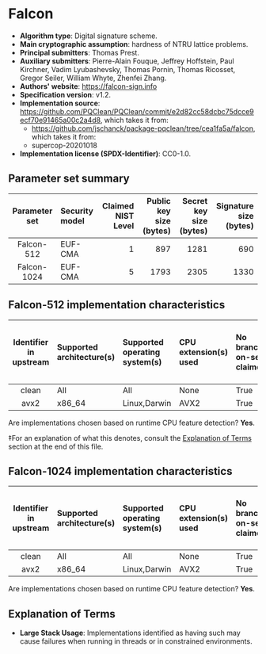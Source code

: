 # Falcon

- **Algorithm type**: Digital signature scheme.
- **Main cryptographic assumption**: hardness of NTRU lattice problems.
- **Principal submitters**: Thomas Prest.
- **Auxiliary submitters**: Pierre-Alain Fouque, Jeffrey Hoffstein, Paul Kirchner, Vadim Lyubashevsky, Thomas Pornin, Thomas Ricosset, Gregor Seiler, William Whyte, Zhenfei Zhang.
- **Authors' website**: https://falcon-sign.info
- **Specification version**: v1.2.
- **Implementation source**: https://github.com/PQClean/PQClean/commit/e2d82cc58dcbc75dcce9ecf70e91465a00c2a4d8, which takes it from:
  - https://github.com/jschanck/package-pqclean/tree/cea1fa5a/falcon, which takes it from:
  - supercop-20201018
- **Implementation license (SPDX-Identifier)**: CC0-1.0.

## Parameter set summary

|  Parameter set  | Security model   |   Claimed NIST Level |   Public key size (bytes) |   Secret key size (bytes) |   Signature size (bytes) |
|:---------------:|:-----------------|---------------------:|--------------------------:|--------------------------:|-------------------------:|
|   Falcon-512    | EUF-CMA          |                    1 |                       897 |                      1281 |                      690 |
|   Falcon-1024   | EUF-CMA          |                    5 |                      1793 |                      2305 |                     1330 |

## Falcon-512 implementation characteristics

|  Identifier in upstream  | Supported architecture(s)   | Supported operating system(s)   | CPU extension(s) used   | No branching-on-secrets claimed?   | No branching-on-secrets checked by valgrind?   | Large stack usage?‡   |
|:------------------------:|:----------------------------|:--------------------------------|:------------------------|:-----------------------------------|:-----------------------------------------------|:----------------------|
|          clean           | All                         | All                             | None                    | True                               | True                                           | False                 |
|           avx2           | x86\_64                     | Linux,Darwin                    | AVX2                    | True                               | True                                           | False                 |

Are implementations chosen based on runtime CPU feature detection? **Yes**.

 ‡For an explanation of what this denotes, consult the [Explanation of Terms](#explanation-of-terms) section at the end of this file.

## Falcon-1024 implementation characteristics

|  Identifier in upstream  | Supported architecture(s)   | Supported operating system(s)   | CPU extension(s) used   | No branching-on-secrets claimed?   | No branching-on-secrets checked by valgrind?   | Large stack usage?   |
|:------------------------:|:----------------------------|:--------------------------------|:------------------------|:-----------------------------------|:-----------------------------------------------|:---------------------|
|          clean           | All                         | All                             | None                    | True                               | True                                           | False                |
|           avx2           | x86\_64                     | Linux,Darwin                    | AVX2                    | True                               | True                                           | False                |

Are implementations chosen based on runtime CPU feature detection? **Yes**.

## Explanation of Terms

- **Large Stack Usage**: Implementations identified as having such may cause failures when running in threads or in constrained environments.